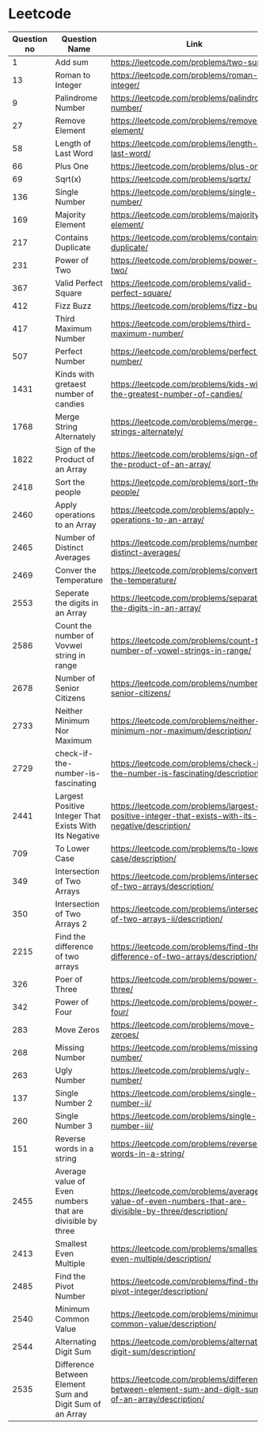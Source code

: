 # Leetcode
| Question no  | Question Name | Link |
| ------------- | ------------- | ------------- |
|  1  | Add sum | https://leetcode.com/problems/two-sum/ |
|  13 | Roman to Integer | https://leetcode.com/problems/roman-to-integer/ |
| 9 | Palindrome Number | https://leetcode.com/problems/palindrome-number/ |
| 27 | Remove Element | https://leetcode.com/problems/remove-element/ |
| 58 | Length of Last Word | https://leetcode.com/problems/length-of-last-word/ |
| 66 | Plus One | https://leetcode.com/problems/plus-one/ |
| 69 | Sqrt(x) | https://leetcode.com/problems/sqrtx/ |
| 136 | Single Number | https://leetcode.com/problems/single-number/ |
| 169 | Majority Element | https://leetcode.com/problems/majority-element/ |
| 217 | Contains Duplicate | https://leetcode.com/problems/contains-duplicate/ |
| 231 | Power of Two | https://leetcode.com/problems/power-of-two/ |
| 367 | Valid Perfect Square | https://leetcode.com/problems/valid-perfect-square/ |
| 412 | Fizz Buzz | https://leetcode.com/problems/fizz-buzz/ |
| 417 | Third Maximum Number | https://leetcode.com/problems/third-maximum-number/ |
| 507 | Perfect Number | https://leetcode.com/problems/perfect-number/ |
| 1431 |Kinds with gretaest number of candies | https://leetcode.com/problems/kids-with-the-greatest-number-of-candies/ |
| 1768 | Merge String Alternately | https://leetcode.com/problems/merge-strings-alternately/ |
| 1822 | Sign of the Product of an Array | https://leetcode.com/problems/sign-of-the-product-of-an-array/ |
| 2418 | Sort the people | https://leetcode.com/problems/sort-the-people/ |
| 2460 | Apply operations to an Array | https://leetcode.com/problems/apply-operations-to-an-array/ |
| 2465 | Number of Distinct Averages | https://leetcode.com/problems/number-of-distinct-averages/ |
| 2469 | Conver the Temperature | https://leetcode.com/problems/convert-the-temperature/ |
| 2553 | Seperate the digits in an Array | https://leetcode.com/problems/separate-the-digits-in-an-array/ |
| 2586 |  Count the number of Vovwel string in range | https://leetcode.com/problems/count-the-number-of-vowel-strings-in-range/ |
| 2678 | Number of Senior Citizens | https://leetcode.com/problems/number-of-senior-citizens/ |
| 2733 | Neither Minimum Nor Maximum | https://leetcode.com/problems/neither-minimum-nor-maximum/description/ |
| 2729 | check-if-the-number-is-fascinating | https://leetcode.com/problems/check-if-the-number-is-fascinating/description/ |
| 2441 | Largest Positive Integer That Exists With Its Negative | https://leetcode.com/problems/largest-positive-integer-that-exists-with-its-negative/description/ |
| 709 | To Lower Case | https://leetcode.com/problems/to-lower-case/description/ |
| 349 | Intersection of Two Arrays | https://leetcode.com/problems/intersection-of-two-arrays/description/ |
| 350 | Intersection of Two Arrays 2 | https://leetcode.com/problems/intersection-of-two-arrays-ii/description/ |
| 2215 | Find the difference of two arrays | https://leetcode.com/problems/find-the-difference-of-two-arrays/description/ |
| 326 | Poer of Three | https://leetcode.com/problems/power-of-three/ |
| 342 | Power of Four | https://leetcode.com/problems/power-of-four/ |
| 283 | Move Zeros | https://leetcode.com/problems/move-zeroes/ |
| 268 | Missing Number | https://leetcode.com/problems/missing-number/ |
| 263 | Ugly Number | https://leetcode.com/problems/ugly-number/ |
| 137 | Single Number 2 | https://leetcode.com/problems/single-number-ii/ |
| 260 | Single Number 3 | https://leetcode.com/problems/single-number-iii/ |
| 151 | Reverse words in a string | https://leetcode.com/problems/reverse-words-in-a-string/ |
| 2455 | Average value of Even numbers that are divisible by three | https://leetcode.com/problems/average-value-of-even-numbers-that-are-divisible-by-three/description/ |
| 2413 | Smallest Even Multiple |  https://leetcode.com/problems/smallest-even-multiple/description/ |
| 2485 | Find the Pivot Number | https://leetcode.com/problems/find-the-pivot-integer/description/ |
| 2540 | Minimum Common Value | https://leetcode.com/problems/minimum-common-value/description/ |
| 2544 | Alternating Digit Sum | https://leetcode.com/problems/alternating-digit-sum/description/ |
| 2535 | Difference Between Element Sum and Digit Sum of an Array | https://leetcode.com/problems/difference-between-element-sum-and-digit-sum-of-an-array/description/ |


